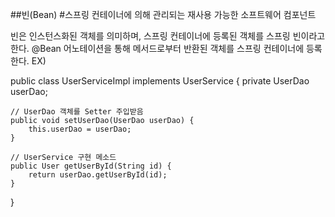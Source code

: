 ##빈(Bean) 
#스프링 컨테이너에 의해 관리되는 재사용 가능한 소프트웨어 컴포넌트

빈은 인스턴스화된 객체를 의미하며, 스프링 컨테이너에 등록된 객체를 스프링 빈이라고 한다.
@Bean 어노테이션을 통해 메서드로부터 반환된 객체를 스프링 컨테이너에 등록한다.
EX)

public class UserServiceImpl implements UserService {
    private UserDao userDao;
    
    // UserDao 객체를 Setter 주입받음
    public void setUserDao(UserDao userDao) {
        this.userDao = userDao;
    }
    
    // UserService 구현 메소드
    public User getUserById(String id) {
        return userDao.getUserById(id);
    }
}

